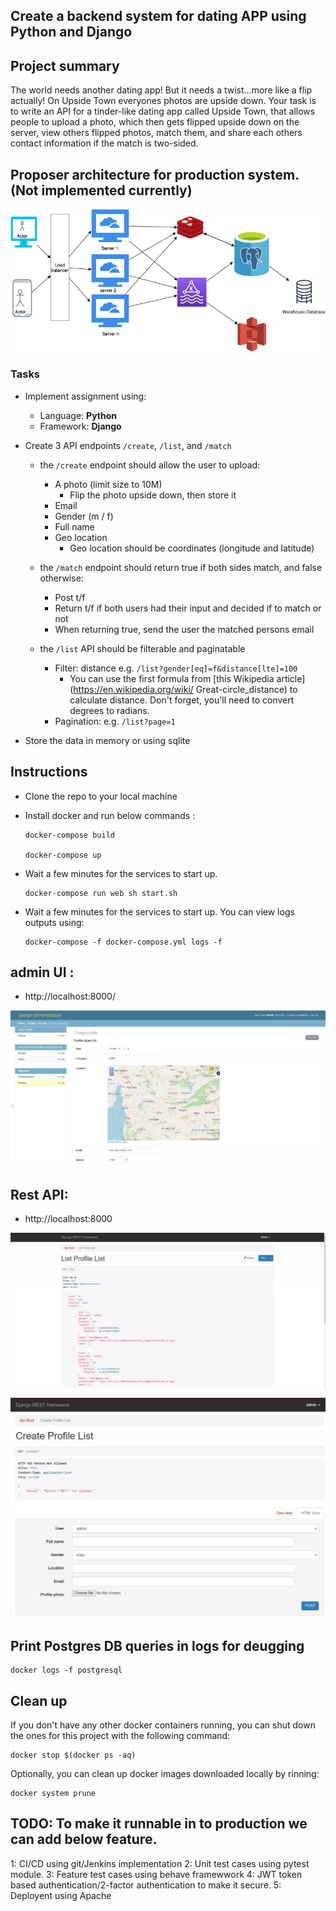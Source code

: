## Create a backend system for dating APP using Python and Django

## Project summary

The world needs another dating app! But it needs a twist...more like a flip actually! On Upside Town everyones photos are upside down. Your task is to write an API for a tinder-like dating app called Upside Town, that allows people to upload a photo, which then gets flipped upside down on the server, view others flipped photos, match them, and share each others contact information if the match is two-sided.

## Proposer architecture for production system. (Not implemented currently)

![design_document](images/Updown_Town_design_document.png?raw=true)

### Tasks

- Implement assignment using:
  - Language: **Python**
  - Framework: **Django**

- Create 3 API endpoints `/create`, `/list`, and `/match`
  - the `/create` endpoint should allow the user to upload:
    - A photo (limit size to 10M)
      - Flip the photo upside down, then store it
    - Email
    - Gender (m / f)
    - Full name
    - Geo location
      - Geo location should be coordinates (longitude and latitude)

  - the `/match` endpoint should return true if both sides match, and false otherwise:
    - Post t/f
    - Return t/f if both users had their input and decided if to match or not
    - When returning true, send the user the matched persons email

  - the `/list` API should be filterable and paginatable
    - Filter: distance e.g. `/list?gender[eq]=f&distance[lte]=100`
      - You can use the first formula from [this Wikipedia article](https://en.wikipedia.org/wiki/ Great-circle_distance) to calculate distance. Don't forget, you'll need to convert degrees to radians.
    - Pagination: e.g. `/list?page=1`

- Store the data in memory or using sqlite

## Instructions

* Clone the repo to your local machine
* Install docker and  run below commands :
  
      docker-compose build
  
      docker-compose up 

* Wait a few minutes for the services to start up.  
  
      docker-compose run web sh start.sh
  
* Wait a few minutes for the services to start up. You can view logs outputs using:
    
      docker-compose -f docker-compose.yml logs -f

## admin UI : 
 * http://localhost:8000/
 
 ![adminui](images/add_profile_at_admin_panel.png?raw=true)

## Rest API: 
 * http://localhost:8000
 
 ![list_api_request](images/list_rest_api.png?raw=true)

 ![create_api_request](images/create_profile_post_api.png?raw=true)

## Print Postgres DB queries in logs for deugging

    docker logs -f postgresql

## Clean up
If you don't have any other docker containers running, you can shut down the ones for this project with the following command:

    docker stop $(docker ps -aq)

Optionally, you can clean up docker images downloaded locally by rinning:

    docker system prune

## TODO: To make it runnable in to production we can add below feature.
1: CI/CD using git/Jenkins implementation 
2: Unit test cases using pytest module.
3: Feature test cases using behave framewwork
4: JWT token based authentication/2-factor authentication to make it secure.
5: Deployent using Apache